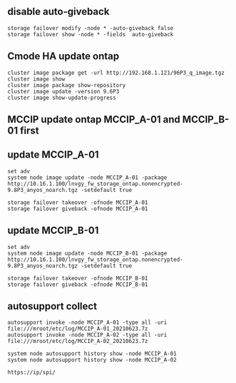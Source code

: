 ## disable auto-giveback
```
storage failover modify -node * -auto-giveback false
storage failover show -node * -fields  auto-giveback
```
## Cmode HA update ontap
```
cluster image package get -url http://192.168.1.121/96P3_q_image.tgz
cluster image show
cluster image package show-repository 
cluster image update -version 9.6P3
cluster image show-update-progress
```
##  MCCIP update ontap MCCIP_A-01 and MCCIP_B-01 first
## update MCCIP_A-01
```
set adv
system node image update -node MCCIP_A-01 -package http://10.16.1.100/lnvgy_fw_storage_ontap.nonencrypted-9.8P3_anyos_noarch.tgz -setdefault true

storage failover takeover -ofnode MCCIP_A-01
storage failover giveback -ofnode MCCIP_A-01
```
## update MCCIP_B-01
```
set adv
system node image update -node MCCIP_B-01 -package http://10.16.1.100/lnvgy_fw_storage_ontap.nonencrypted-9.8P3_anyos_noarch.tgz -setdefault true

storage failover takeover -ofnode MCCIP_B-01
storage failover giveback -ofnode MCCIP_B-01
```
## autosupport collect
```
autosupport invoke -node MCCIP_A-01 -type all -uri file:///mroot/etc/log/MCCIP_A-01_20210623.7z
autosupport invoke -node MCCIP_A-02 -type all -uri file:///mroot/etc/log/MCCIP_A-02_20210623.7z

system node autosupport history show -node MCCIP_A-01
system node autosupport history show -node MCCIP_A-02

https://ip/spi/
```
